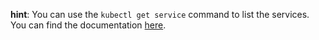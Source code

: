 **hint**: You can use the `kubectl get service` command to list the services. You can find the documentation [here](https://kubernetes.io/docs/concepts/services-networking/service/).
